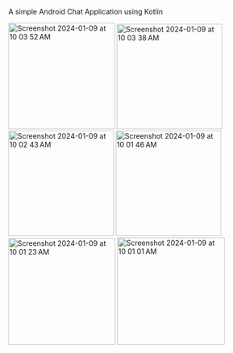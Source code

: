 A simple Android Chat Application using Kotlin

<img width="211" alt="Screenshot 2024-01-09 at 10 03 52 AM" src="https://github.com/manasarao30/ChatApp/assets/54011799/fc4ea2b1-f3d0-4039-97c2-200b47f5afd6">
<img width="209" alt="Screenshot 2024-01-09 at 10 03 38 AM" src="https://github.com/manasarao30/ChatApp/assets/54011799/ea0220dd-8aa1-4fb8-97f3-29f51f8f97d3">
<img width="209" alt="Screenshot 2024-01-09 at 10 02 43 AM" src="https://github.com/manasarao30/ChatApp/assets/54011799/ba74db93-fd2c-4afb-9fda-3af415dead9c">
<img width="209" alt="Screenshot 2024-01-09 at 10 01 46 AM" src="https://github.com/manasarao30/ChatApp/assets/54011799/2ce413e1-8861-40b8-9dce-8275a66781a2">
<img width="212" alt="Screenshot 2024-01-09 at 10 01 23 AM" src="https://github.com/manasarao30/ChatApp/assets/54011799/104a3368-302e-4418-a65d-eba54de824a0">
<img width="213" alt="Screenshot 2024-01-09 at 10 01 01 AM" src="https://github.com/manasarao30/ChatApp/assets/54011799/5ee47292-8049-4b94-bcb7-d328312170fe">


